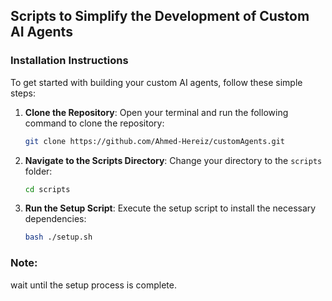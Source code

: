 ## Scripts to Simplify the Development of Custom AI Agents

### Installation Instructions

To get started with building your custom AI agents, follow these simple steps:

1. **Clone the Repository**: 
   Open your terminal and run the following command to clone the repository:
   ```bash
   git clone https://github.com/Ahmed-Hereiz/customAgents.git
   ```

2. **Navigate to the Scripts Directory**: 
   Change your directory to the `scripts` folder:
   ```bash
   cd scripts
   ```

3. **Run the Setup Script**: 
   Execute the setup script to install the necessary dependencies:
   ```bash
   bash ./setup.sh
   ```

### Note:
wait until the setup process is complete.


